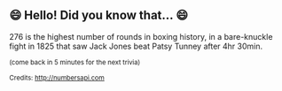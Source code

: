 ## 😄 Hello! Did you know that... 😄
276 is the highest number of rounds in boxing history, in a bare-knuckle fight in 1825 that saw Jack Jones beat Patsy Tunney after 4hr 30min.

<sup>(come back in 5 minutes for the next trivia)</sup>


<sup>Credits: http://numbersapi.com</sup>
